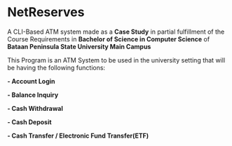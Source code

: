 # NetReserves
A CLI-Based ATM system made as a **Case Study** in partial fulfillment of the Course Requirements in **Bachelor of Science in Computer Science** of **Bataan Peninsula State University Main Campus**

This Program is an ATM System to be used in the university setting that will be having the following functions:

  **- Account Login**
  
  **- Balance Inquiry**
  
  **- Cash Withdrawal**
  
  **- Cash Deposit**
  
  **- Cash Transfer / Electronic Fund Transfer(ETF)**
